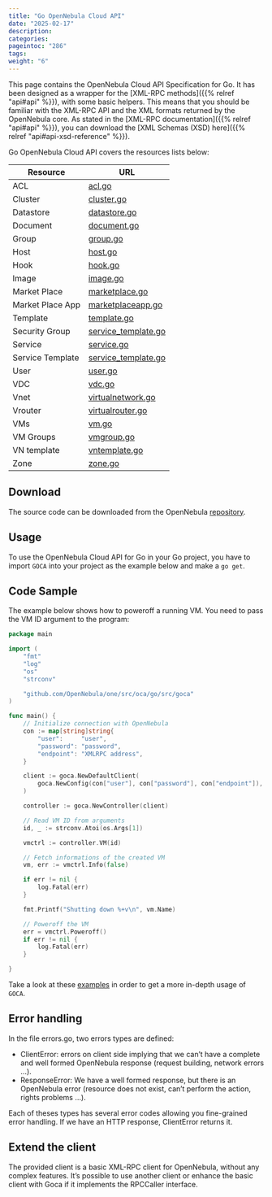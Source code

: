 ```yaml
---
title: "Go OpenNebula Cloud API"
date: "2025-02-17"
description:
categories:
pageintoc: "286"
tags:
weight: "6"
---
```


<a id="go"></a>

<!--# Go OpenNebula Cloud API -->

This page contains the OpenNebula Cloud API Specification for Go. It has been designed as a wrapper for the [XML-RPC methods]({{% relref "api#api" %}}), with some basic helpers. This means that you should be familiar with the XML-RPC API and the XML formats returned by the OpenNebula core. As stated in the [XML-RPC documentation]({{% relref "api#api" %}}), you can download the [XML Schemas (XSD) here]({{% relref "api#api-xsd-reference" %}}).

Go OpenNebula Cloud API covers the resources lists below:

| Resource         | URL                                                                                                          |
|------------------|--------------------------------------------------------------------------------------------------------------|
| ACL              | [acl.go](https://github.com/OpenNebula/one/blob/master/src/oca/go/src/goca/acl.go)                           |
| Cluster          | [cluster.go](https://github.com/OpenNebula/one/blob/master/src/oca/go/src/goca/cluster.go)                   |
| Datastore        | [datastore.go](https://github.com/OpenNebula/one/blob/master/src/oca/go/src/goca/datastore.go)               |
| Document         | [document.go](https://github.com/OpenNebula/one/blob/master/src/oca/go/src/goca/document.go)                 |
| Group            | [group.go](https://github.com/OpenNebula/one/blob/master/src/oca/go/src/goca/group.go)                       |
| Host             | [host.go](https://github.com/OpenNebula/one/blob/master/src/oca/go/src/goca/host.go)                         |
| Hook             | [hook.go](https://github.com/OpenNebula/one/blob/master/src/oca/go/src/goca/hook.go)                         |
| Image            | [image.go](https://github.com/OpenNebula/one/blob/master/src/oca/go/src/goca/image.go)                       |
| Market Place     | [marketplace.go](https://github.com/OpenNebula/one/blob/master/src/oca/go/src/goca/marketplace.go)           |
| Market Place App | [marketplaceapp.go](https://github.com/OpenNebula/one/blob/master/src/oca/go/src/goca/marketplaceapp.go)     |
| Template         | [template.go](https://github.com/OpenNebula/one/blob/master/src/oca/go/src/goca/template.go)                 |
| Security Group   | [service_template.go](https://github.com/OpenNebula/one/blob/master/src/oca/go/src/goca/securitygroup.go)    |
| Service          | [service.go](https://github.com/OpenNebula/one/blob/master/src/oca/go/src/goca/service.go)                   |
| Service Template | [service_template.go](https://github.com/OpenNebula/one/blob/master/src/oca/go/src/goca/service_template.go) |
| User             | [user.go](https://github.com/OpenNebula/one/blob/master/src/oca/go/src/goca/user.go)                         |
| VDC              | [vdc.go](https://github.com/OpenNebula/one/blob/master/src/oca/go/src/goca/vdc.go)                           |
| Vnet             | [virtualnetwork.go](https://github.com/OpenNebula/one/blob/master/src/oca/go/src/goca/virtualnetwork.go)     |
| Vrouter          | [virtualrouter.go](https://github.com/OpenNebula/one/blob/master/src/oca/go/src/goca/virtualrouter.go)       |
| VMs              | [vm.go](https://github.com/OpenNebula/one/blob/master/src/oca/go/src/goca/vm.go)                             |
| VM Groups        | [vmgroup.go](https://github.com/OpenNebula/one/blob/master/src/oca/go/src/goca/vmgroup.go)                   |
| VN template      | [vntemplate.go](https://github.com/OpenNebula/one/blob/master/src/oca/go/src/goca/vntemplate.go)             |
| Zone             | [zone.go](https://github.com/OpenNebula/one/blob/master/src/oca/go/src/goca/zone.go)                         |

## Download

The source code can be downloaded from the OpenNebula [repository](https://github.com/OpenNebula/one/tree/master/src/oca/go).

## Usage

To use the OpenNebula Cloud API for Go in your Go project, you have to import `GOCA` into your project as the example below and make a `go get`.

## Code Sample

The example below shows how to poweroff a running VM. You need to pass the VM ID argument to the program:

```go
package main

import (
    "fmt"
    "log"
    "os"
    "strconv"

    "github.com/OpenNebula/one/src/oca/go/src/goca"
)

func main() {
    // Initialize connection with OpenNebula
    con := map[string]string{
        "user":     "user",
        "password": "password",
        "endpoint": "XMLRPC address",
    }

    client := goca.NewDefaultClient(
        goca.NewConfig(con["user"], con["password"], con["endpoint"]),
    )

    controller := goca.NewController(client)

    // Read VM ID from arguments
    id, _ := strconv.Atoi(os.Args[1])

    vmctrl := controller.VM(id)

    // Fetch informations of the created VM
    vm, err := vmctrl.Info(false)

    if err != nil {
        log.Fatal(err)
    }

    fmt.Printf("Shutting down %+v\n", vm.Name)

    // Poweroff the VM
    err = vmctrl.Poweroff()
    if err != nil {
        log.Fatal(err)
    }

}
```

Take a look at these [examples](https://github.com/OpenNebula/one/tree/master/src/oca/go/share/examples) in order to get a more in-depth usage of `GOCA`.

## Error handling

In the file errors.go, two errors types are defined:
- ClientError: errors on client side implying that we can’t have a complete and well formed OpenNebula response (request building, network errors …).
- ResponseError: We have a well formed response, but there is an OpenNebula error (resource does not exist, can’t perform the action, rights problems …).

Each of theses types has several error codes allowing you fine-grained error handling.
If we have an HTTP response, ClientError returns it.

## Extend the client

The provided client is a basic XML-RPC client for OpenNebula, without any complex features.
It’s possible to use another client or enhance the basic client with Goca if it implements the RPCCaller interface.
